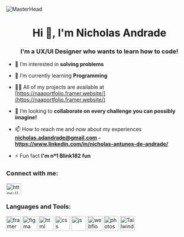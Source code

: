 ![MasterHead](https://64.media.tumblr.com/5378b15545e9f678c276c71d65c2332d/db4faccd3974c37c-80/s1280x1920/62af995ea18fbff1be7188e5221af897186db6b8.gif)
<h1 align="center">Hi 👋, I'm Nicholas Andrade</h1>
<h3 align="center">I'm a UX/UI Designer who wants to learn how to code!</h3>



- 👀 I’m interested in **solving problems**

- 🌱 I’m currently learning **Programming**

- 👨‍💻 All of my projects are available at [https://naaportfolio.framer.website/](https://naaportfolio.framer.website/)

- 💞️ I’m looking to **collaborate on every challenge you can possibly imagine!**

- 📫 How to reach me and now about my experiences **nicholas.adandrade@gmail.com - https://www.linkedin.com/in/nicholas-antunes-de-andrade/**

- ⚡ Fun fact **I'm nº1 Blink182 fun**

<h3 align="left">Connect with me:</h3>
<p align="left">
<a href="https://linkedin.com/in/https://www.linkedin.com/in/nicholas-antunes-de-andrade/" target="blank"><img align="center" src="https://raw.githubusercontent.com/rahuldkjain/github-profile-readme-generator/master/src/images/icons/Social/linked-in-alt.svg" alt="https://www.linkedin.com/in/nicholas-antunes-de-andrade/" height="30" width="40" /></a>
</p>

<h3 align="left">Languages and Tools:</h3>
<p align="left"> <img src="https://www.svgrepo.com/show/452207/framer.svg" alt="framer" width="40" height="40"> <img src="https://www.svgrepo.com/show/452202/figma.svg" alt="figma" width="40" height="40"> <img src="https://www.svgrepo.com/show/452228/html-5.svg" alt="html" width="40" height="40"> <img src="https://www.svgrepo.com/show/452185/css-3.svg" alt="css" width="40" height="40"> <img src="https://www.svgrepo.com/show/452045/js.svg" alt="js" width="40" height="40"> <img src="https://drymerge.com/logos/svg/webflow.svg" alt="webflow" width="40" height="40"> <img src="https://www.svgrepo.com/show/373968/photoshop.svg" alt="photoshop" width="40" height="40"> <img width="40" height="40" alt="Tailwind" src="https://upload.wikimedia.org/wikipedia/commons/thumb/d/d5/Tailwind_CSS_Logo.svg/32px-Tailwind_CSS_Logo.svg.png?20230715030042">  </p> 
